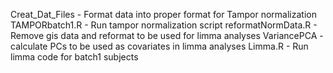Creat_Dat_Files - Format data into proper format for Tampor normalization
TAMPORbatch1.R - Run tampor normalization script
reformatNormData.R - Remove gis data and reformat to be used for limma analyses
VariancePCA - calculate PCs to be used as covariates in limma analyses
Limma.R - Run limma code for batch1 subjects
